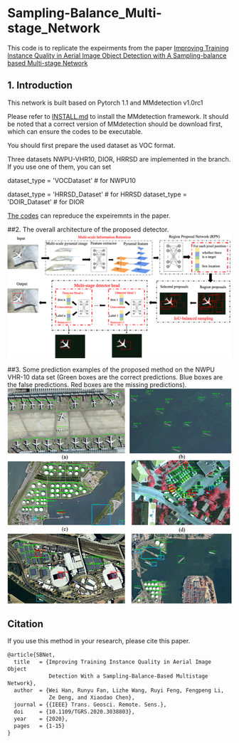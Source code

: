 
# Sampling-Balance_Multi-stage_Network

This code is to replicate the expeirments from the paper [Improving Training Instance Quality in Aerial Image Object 
Detection with A Sampling-balance based Multi-stage Network](https://ieeexplore.ieee.org/document/9281082)

## 1. Introduction

This network is built based on Pytorch 1.1 and MMdetection v1.0rc1

Please refer to [INSTALL.md](docs/INSTALL.md) to install the MMdetection framework. It should be noted that a correct 
version of MMdetection should be download first, which can ensure the codes to be executable.

You should first prepare the used dataset as VOC format. 

Three datasets NWPU-VHR10, DIOR, HRRSD are implemented in the branch. If you use one of them, you can set 

dataset_type = 'VOCDataset'  # for NWPU10

dataset_type = 'HRRSD_Dataset' # for HRRSD
dataset_type = 'DOIR_Dataset'  # for DIOR

[The codes](/configs/0.%20TGRS-sampling-balance-detector) can repreduce the expeiremnts in the paper.


##2. The overall architecture of the proposed detector.
![method image](images/proposed_method.png)

##3. Some prediction examples of the proposed method on the NWPU VHR-10 data set (Green boxes are the correct predictions. Blue boxes are the false predictions. Red boxes are the missing predictions).
![NWPU image](images/NWPU.png)


## Citation

If you use this method in your research, please cite this paper.

```
@article{SBNet,
  title   = {Improving Training Instance Quality in Aerial Image Object 
             Detection With a Sampling-Balance-Based Multistage Network},
  author  = {Wei Han, Runyu Fan, Lizhe Wang, Ruyi Feng, Fengpeng Li, 
             Ze Deng, and Xiaodao Chen},
  journal = {{IEEE} Trans. Geosci. Remote. Sens.}, 
  doi     = {10.1109/TGRS.2020.3038803},
  year    = {2020},
  pages   = {1-15}
}
```

